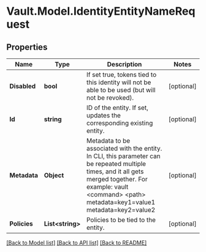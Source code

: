# Vault.Model.IdentityEntityNameRequest

## Properties

Name | Type | Description | Notes
------------ | ------------- | ------------- | -------------
**Disabled** | **bool** | If set true, tokens tied to this identity will not be able to be used (but will not be revoked). | [optional] 
**Id** | **string** | ID of the entity. If set, updates the corresponding existing entity. | [optional] 
**Metadata** | **Object** | Metadata to be associated with the entity. In CLI, this parameter can be repeated multiple times, and it all gets merged together. For example: vault &lt;command&gt; &lt;path&gt; metadata&#x3D;key1&#x3D;value1 metadata&#x3D;key2&#x3D;value2 | [optional] 
**Policies** | **List&lt;string&gt;** | Policies to be tied to the entity. | [optional] 

[[Back to Model list]](../README.md#documentation-for-models) [[Back to API list]](../README.md#documentation-for-api-endpoints) [[Back to README]](../README.md)

